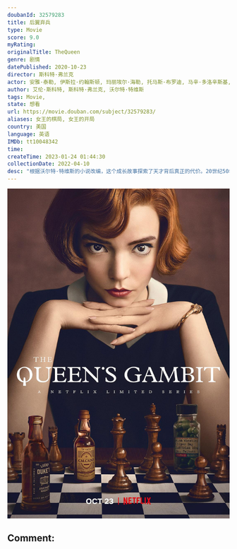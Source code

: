 ```yaml
---
doubanId: 32579283
title: 后翼弃兵
type: Movie
score: 9.0
myRating: 
originalTitle: TheQueen
genre: 剧情
datePublished: 2020-10-23
director: 斯科特·弗兰克
actor: 安雅·泰勒, 伊斯拉·约翰斯顿, 玛丽埃尔·海勒, 托马斯·布罗迪, 马辛·多洛辛斯基, 雅各布·福琼·劳埃德, 比尔·坎普, 马修·丹尼斯·刘易斯, 罗素·丹尼斯·刘易斯, 克洛伊·皮里, 摩西·英格拉姆, 哈利·米尔林, 多洛雷斯·卡波里, 贾妮娜·埃尔金, 帕特里克·肯尼迪, 克里丝蒂安·赛德尔, 阿克姆吉·恩迪福尼恩, 塞尔吉奥·齐奥, 丽贝卡·鲁特, 弗雷德里克·斯特罗门格, undefined, 威廉·霍尔伯格, 埃洛伊塞·韦伯, 约翰·施瓦布, 朱丽·帕德尔, 米莉·布拉迪, 查理·汉布利特, 约翰·霍林沃思, 亚历山大·阿尔布雷希特, 丹尼尔·布鲁内特, 塔祖·卡尔瓦略, 萨姆·吉尔罗伊, 提姆·卡尔克霍夫, 戴维·马斯特森, 米歇尔·迪耶克斯, 胡伯塔斯·格林, 乔纳森·法伊拉, 尼科洛·帕塞蒂, 蒂特·利勒奥尔格
author: 艾伦·斯科特, 斯科特·弗兰克, 沃尔特·特维斯
tags: Movie, 
state: 想看
url: https://movie.douban.com/subject/32579283/
aliases: 女王的棋局, 女王的开局
country: 美国
language: 英语
IMDb: tt10048342
time: 
createTime: 2023-01-24 01:44:30
collectionDate: 2022-04-10
desc: "根据沃尔特·特维斯的小说改编，这个成长故事探索了天才背后真正的代价。20世纪50年代末，年幼的贝丝·哈蒙（安雅·泰勒-乔伊饰）被遗弃并托付给肯塔基州的一家孤儿院。她具有惊人的国际象棋天赋，同时对..."
---
```


![image](assets/p2621201524.jpg)

Comment: 
---


